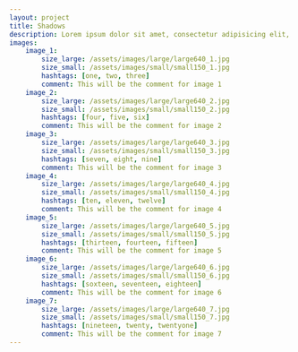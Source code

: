```yaml
---
layout: project
title: Shadows
description: Lorem ipsum dolor sit amet, consectetur adipisicing elit, sed do eiusmod tempor incididunt ut labore et dolore magna aliqua.
images:
    image_1:
        size_large: /assets/images/large/large640_1.jpg
        size_small: /assets/images/small/small150_1.jpg
        hashtags: [one, two, three]
        comment: This will be the comment for image 1
    image_2:
        size_large: /assets/images/large/large640_2.jpg
        size_small: /assets/images/small/small150_2.jpg
        hashtags: [four, five, six]
        comment: This will be the comment for image 2
    image_3:
        size_large: /assets/images/large/large640_3.jpg
        size_small: /assets/images/small/small150_3.jpg
        hashtags: [seven, eight, nine]
        comment: This will be the comment for image 3
    image_4:
        size_large: /assets/images/large/large640_4.jpg
        size_small: /assets/images/small/small150_4.jpg
        hashtags: [ten, eleven, twelve]
        comment: This will be the comment for image 4
    image_5:
        size_large: /assets/images/large/large640_5.jpg
        size_small: /assets/images/small/small150_5.jpg
        hashtags: [thirteen, fourteen, fifteen]
        comment: This will be the comment for image 5
    image_6:
        size_large: /assets/images/large/large640_6.jpg
        size_small: /assets/images/small/small150_6.jpg
        hashtags: [soxteen, seventeen, eighteen]
        comment: This will be the comment for image 6
    image_7:
        size_large: /assets/images/large/large640_7.jpg
        size_small: /assets/images/small/small150_7.jpg
        hashtags: [nineteen, twenty, twentyone]
        comment: This will be the comment for image 7
---
```

